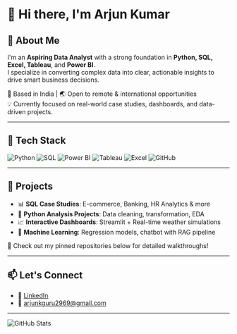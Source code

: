 # 👋 Hi there, I'm Arjun Kumar

## 🚀 About Me
I'm an **Aspiring Data Analyst** with a strong foundation in **Python, SQL, Excel, Tableau**, and **Power BI**.  
I specialize in converting complex data into clear, actionable insights to drive smart business decisions.

📍 Based in India | 🌏 Open to remote & international opportunities  
💡 Currently focused on real-world case studies, dashboards, and data-driven projects.

---

## 🧰 Tech Stack
![Python](https://img.shields.io/badge/-Python-3776AB?logo=python&logoColor=white&style=flat)
![SQL](https://img.shields.io/badge/-SQL-336791?logo=postgresql&logoColor=white&style=flat)
![Power BI](https://img.shields.io/badge/-Power%20BI-F2C811?logo=powerbi&logoColor=black&style=flat)
![Tableau](https://img.shields.io/badge/-Tableau-E97627?logo=tableau&logoColor=white&style=flat)
![Excel](https://img.shields.io/badge/-Excel-217346?logo=microsoft-excel&logoColor=white&style=flat)
![GitHub](https://img.shields.io/badge/-GitHub-181717?logo=github&logoColor=white&style=flat)

---

## 📌 Projects
- 📊 **SQL Case Studies**: E-commerce, Banking, HR Analytics & more  
- 🧪 **Python Analysis Projects**: Data cleaning, transformation, EDA  
- 📈 **Interactive Dashboards**: Streamlit + Real-time weather simulations  
- 🧠 **Machine Learning**: Regression models, chatbot with RAG pipeline  

📂 Check out my pinned repositories below for detailed walkthroughs!

---

## 📫 Let's Connect
- 🔗 [LinkedIn](https://www.linkedin.com/in/arjun-analytics/)
- 📧 arjunkguru2969@gmail.com

---

![GitHub Stats](https://github-readme-stats.vercel.app/api?username=arjun9669&show_icons=true&theme=default)
